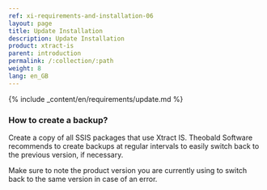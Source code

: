 ```yaml
---
ref: xi-requirements-and-installation-06
layout: page
title: Update Installation
description: Update Installation
product: xtract-is
parent: introduction
permalink: /:collection/:path
weight: 8
lang: en_GB
---
```


{% include _content/en/requirements/update.md %}

### How to create a backup?
Create a copy of all SSIS packages that use Xtract IS.
Theobald Software recommends to create backups at regular intervals to easily switch back to the previous version, if necessary.

Make sure to note the product version you are currently using to switch back to the same version in case of an error.